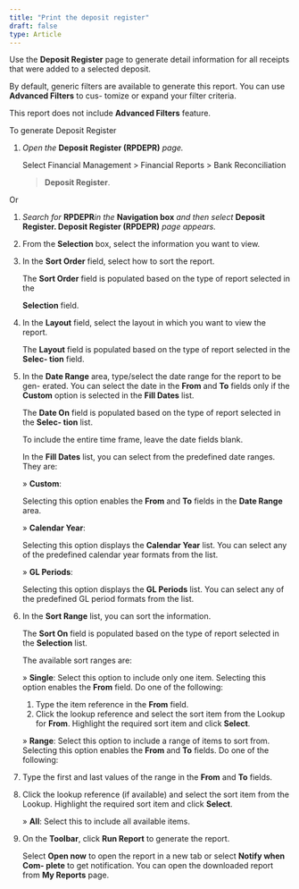 ```yaml
---
title: "Print the deposit register"
draft: false
type: Article
---
```


Use the **Deposit Register** page to generate detail information for all receipts that were added to a selected deposit.

By default, generic filters are available to generate this report. You can use **Advanced Filters** to cus- tomize or expand your filter criteria.

This report does not include **Advanced Filters** feature.

To generate Deposit Register

1.  *Open the* **Deposit Register (RPDEPR)** *page.*

    Select Financial Management > Financial Reports > Bank Reconciliation

    > **Deposit Register**.

Or

1.  *Search for* **RPDEPR***in the* **Navigation box** *and then select* **Deposit Register. Deposit Register (RPDEPR)** *page appears.*
2.  From the **Selection** box, select the information you want to view.
3.  In the **Sort Order** field, select how to sort the report.

    The **Sort Order** field is populated based on the type of report selected in the

    **Selection** field.

4.  In the **Layout** field, select the layout in which you want to view the report.

    The **Layout** field is populated based on the type of report selected in the **Selec- tion** field.

5.  In the **Date Range** area, type/select the date range for the report to be gen- erated. You can select the date in the **From** and **To** fields only if the **Custom** option is selected in the **Fill Dates** list.

    The **Date On** field is populated based on the type of report selected in the **Selec- tion** list.

    To include the entire time frame, leave the date fields blank.

    In the **Fill Dates** list, you can select from the predefined date ranges. They are:

    » **Custom**:

    Selecting this option enables the **From** and **To** fields in the **Date Range** area.

    » **Calendar Year**:

    Selecting this option displays the **Calendar Year** list. You can select any of the predefined calendar year formats from the list.

    » **GL Periods**:

    Selecting this option displays the **GL Periods** list. You can select any of the predefined GL period formats from the list.

1.  In the **Sort Range** list, you can sort the information.

    The **Sort On** field is populated based on the type of report selected in the **Selection** list.

    The available sort ranges are:

    » **Single**: Select this option to include only one item. Selecting this option enables the **From** field. Do one of the following:

    1.  Type the item reference in the **From** field.
    2.  Click the lookup reference and select the sort item from the Lookup for **From**. Highlight the required sort item and click **Select**.

    » **Range**: Select this option to include a range of items to sort from. Selecting this option enables the **From** and **To** fields. Do one of the following:

1.  Type the first and last values of the range in the **From** and **To** fields.
2.  Click the lookup reference (if available) and select the sort item from the Lookup. Highlight the required sort item and click **Select**.

    » **All**: Select this to include all available items.

1.  On the **Toolbar**, click **Run Report** to generate the report.

    Select **Open now** to open the report in a new tab or select **Notify when Com- plete** to get notification. You can open the downloaded report from **My Reports** page.